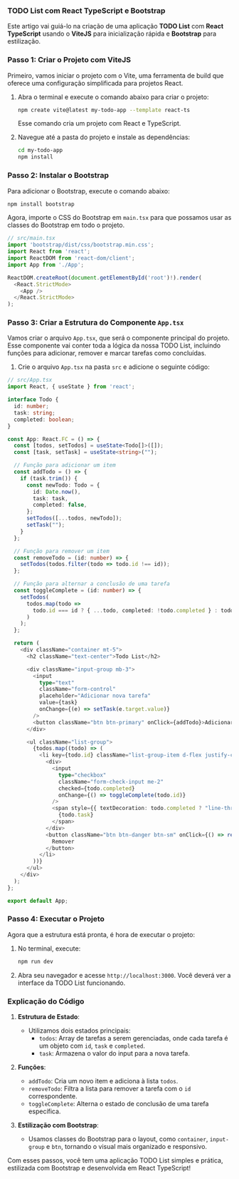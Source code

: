 ### TODO List com React TypeScript e Bootstrap

Este artigo vai guiá-lo na criação de uma aplicação **TODO List** com **React TypeScript** usando o **ViteJS** para inicialização rápida e **Bootstrap** para estilização.

### Passo 1: Criar o Projeto com ViteJS

Primeiro, vamos iniciar o projeto com o Vite, uma ferramenta de build que oferece uma configuração simplificada para projetos React.

1. Abra o terminal e execute o comando abaixo para criar o projeto:
   ```bash
   npm create vite@latest my-todo-app --template react-ts
   ```
   Esse comando cria um projeto com React e TypeScript.

2. Navegue até a pasta do projeto e instale as dependências:
   ```bash
   cd my-todo-app
   npm install
   ```

### Passo 2: Instalar o Bootstrap

Para adicionar o Bootstrap, execute o comando abaixo:

```bash
npm install bootstrap
```

Agora, importe o CSS do Bootstrap em `main.tsx` para que possamos usar as classes do Bootstrap em todo o projeto.

```typescript
// src/main.tsx
import 'bootstrap/dist/css/bootstrap.min.css';
import React from 'react';
import ReactDOM from 'react-dom/client';
import App from './App';

ReactDOM.createRoot(document.getElementById('root')!).render(
  <React.StrictMode>
    <App />
  </React.StrictMode>
);
```

### Passo 3: Criar a Estrutura do Componente `App.tsx`

Vamos criar o arquivo `App.tsx`, que será o componente principal do projeto. Esse componente vai conter toda a lógica da nossa TODO List, incluindo funções para adicionar, remover e marcar tarefas como concluídas.

1. Crie o arquivo `App.tsx` na pasta `src` e adicione o seguinte código:

```typescript
// src/App.tsx
import React, { useState } from 'react';

interface Todo {
  id: number;
  task: string;
  completed: boolean;
}

const App: React.FC = () => {
  const [todos, setTodos] = useState<Todo[]>([]);
  const [task, setTask] = useState<string>("");

  // Função para adicionar um item
  const addTodo = () => {
    if (task.trim()) {
      const newTodo: Todo = {
        id: Date.now(),
        task: task,
        completed: false,
      };
      setTodos([...todos, newTodo]);
      setTask("");
    }
  };

  // Função para remover um item
  const removeTodo = (id: number) => {
    setTodos(todos.filter(todo => todo.id !== id));
  };

  // Função para alternar a conclusão de uma tarefa
  const toggleComplete = (id: number) => {
    setTodos(
      todos.map(todo =>
        todo.id === id ? { ...todo, completed: !todo.completed } : todo
      )
    );
  };

  return (
    <div className="container mt-5">
      <h2 className="text-center">Todo List</h2>

      <div className="input-group mb-3">
        <input
          type="text"
          className="form-control"
          placeholder="Adicionar nova tarefa"
          value={task}
          onChange={(e) => setTask(e.target.value)}
        />
        <button className="btn btn-primary" onClick={addTodo}>Adicionar</button>
      </div>

      <ul className="list-group">
        {todos.map((todo) => (
          <li key={todo.id} className="list-group-item d-flex justify-content-between align-items-center">
            <div>
              <input
                type="checkbox"
                className="form-check-input me-2"
                checked={todo.completed}
                onChange={() => toggleComplete(todo.id)}
              />
              <span style={{ textDecoration: todo.completed ? "line-through" : "none" }}>
                {todo.task}
              </span>
            </div>
            <button className="btn btn-danger btn-sm" onClick={() => removeTodo(todo.id)}>
              Remover
            </button>
          </li>
        ))}
      </ul>
    </div>
  );
};

export default App;
```

### Passo 4: Executar o Projeto

Agora que a estrutura está pronta, é hora de executar o projeto:

1. No terminal, execute:
   ```bash
   npm run dev
   ```

2. Abra seu navegador e acesse `http://localhost:3000`. Você deverá ver a interface da TODO List funcionando.

### Explicação do Código

1. **Estrutura de Estado**:
   - Utilizamos dois estados principais:
     - `todos`: Array de tarefas a serem gerenciadas, onde cada tarefa é um objeto com `id`, `task` e `completed`.
     - `task`: Armazena o valor do input para a nova tarefa.

2. **Funções**:
   - `addTodo`: Cria um novo item e adiciona à lista `todos`.
   - `removeTodo`: Filtra a lista para remover a tarefa com o `id` correspondente.
   - `toggleComplete`: Alterna o estado de conclusão de uma tarefa específica.

3. **Estilização com Bootstrap**:
   - Usamos classes do Bootstrap para o layout, como `container`, `input-group` e `btn`, tornando o visual mais organizado e responsivo.

Com esses passos, você tem uma aplicação TODO List simples e prática, estilizada com Bootstrap e desenvolvida em React TypeScript!